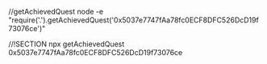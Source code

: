 //getAchievedQuest
node -e "require('.').getAchievedQuest('0x5037e7747fAa78fc0ECF8DFC526DcD19f73076ce')"

//!SECTION
npx getAchievedQuest 0x5037e7747fAa78fc0ECF8DFC526DcD19f73076ce
